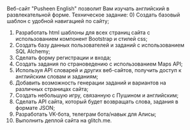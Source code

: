 Веб-сайт "Pusheen English" позволит Вам изучать английский в развлекательной форме.
Техническое задание:
0) Создать базовый шаблон с удобной навигацией по сайту;
1) Разработать html шаблоны для всех страниц сайта с использованием компонент Bootstrap и стилей css;
2) Создать базу данных пользователей и заданий с использованием SQL Alchemy;
3) Сделать форму регистрации и входа;
4) Создать задания по страноведению с использованием Maps API;
5) Используя API словарей и других веб-сайтов, получить доступ к английским словам и заданиям;
6) Добавить возможность генерации заданий и вариантов на различных страницах сайта;
7) Создать небольшую игру, связанную с Пушином и английским;
8) Сделать API сайта, который будет возвращать слова, задания в формате JSON;
9) Разработать VK-бота, телеграм бота/навык для Алисы;
10) Выполнить деплой сайта на glitch.me.

